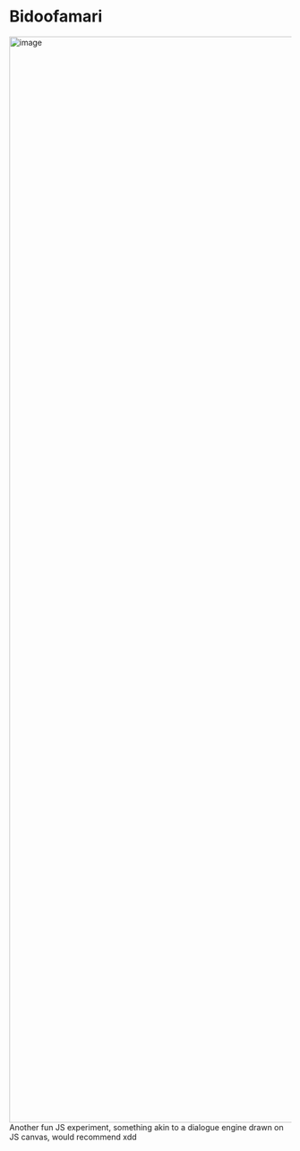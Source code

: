 # Bidoofamari

<img width="1940" alt="image" src="https://user-images.githubusercontent.com/1923394/215235015-89cc5220-8dfb-490e-9c19-a9ba74a06458.png">
Another fun JS experiment, something akin to a dialogue engine drawn on JS canvas, would recommend xdd
